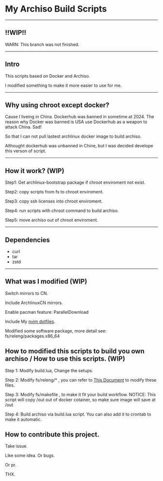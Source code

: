 # My Archiso Build Scripts

---

## !!WIP!!

WARN: This branch was not finished.

---

## Intro

This scripts based on Docker and Archiso.

I modified something to make it more easier to use for me.

---

## Why using chroot except docker?

Cause I liveing in China. Dockerhub was banned in sometime at 2024. The reason why Docker was banned is USA use Dockerhub as a weapon to attack China. Sad!

So that I can not pull lastest archlinux docker image to build archiso.

Althought dockerhub was unbanned in Chine, but I was decided develope this verson of script.

---

## How it work? (WIP)

Step1: Get archlinux-bootstrap package if chroot enviroment not exist.

Step2: copy scripts from fs to chroot enviroment.

Step3: copy ssh licenses into chroot enviroment.

Step4: run scripts with chroot command to build archiso.

Step5: move archiso out of chroot enviroment.

---

## Dependencies

- curl
- tar
- zstd

---

## What was I modified (WIP)

Switch mirrors to CN.

Include ArchlinuxCN mirrors.

Enable pacman feature: ParallelDownload

Include My [nvim dotfiles](https://github.com/lI15SO0/nvim-config/tree/lsp_not_include).

Modified some software package, more detail see: fs/releng/packages.x86_64

## How to modified this scripts to build you own archiso / How to use this scripts. (WIP)

Step 1: Modify build.lua, Change the setups.

Step 2: Modify fs/releng/* , you can refer to [This Document](https://wiki.archlinux.org/title/Archiso) to modify these files.

Step 3: Modify fs/makefile , to make it fit your build workflow. NOTICE: This script will copy /out out of docker cotainer, so make sure image will save at /out

Step 4: Build archiso via build.lua script. You can also add it to crontab to make it automatic.

## How to contribute this project.

Take issue.

Like some idea. Or bugs.

Or pr.

THX.
